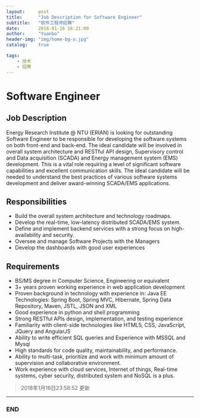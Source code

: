 ```yaml
---
layout:     post
title:      "Job Description for Software Engineer"
subtitle:   "软件工程师招聘"
date:       2018-01-16 16:21:00
author:     "Yuanbo"
header-img: "img/home-bg-o.jpg"
catalog:    true

tags:
    - 技术
    - 招聘
---
```



# Software Engineer


## Job Description
Energy Research Institute @ NTU (ERIAN) is looking for outstanding Software Engineer to be responsible for developing the software systems on both front-end and back-end. The ideal candidate will be involved in overall system architecture and RESTful API design, Supervisory control and Data acquisition (SCADA) and Energy management system (EMS) development. This is a vital role requiring a level of significant software capabilities and excellent communication skills. The ideal candidate will be needed to understand the best practices of various software systems development and deliver award-winning SCADA/EMS applications.  

## Responsibilities
*	Build the overall system architecture and technology roadmaps.
*	Develop the real-time, low-latency distributed SCADA/EMS system. 
*	Define and implement backend services with a strong focus on high- availability and security. 
*	Oversee and manage Software Projects with the Managers
*	Develop the dashboards with good user experiences 
## Requirements
*	BS/MS degree in Computer Science, Engineering or equivalent
*	3+ years proven working experience in web application development
*	Proven background in technology with experience in: Java EE Technologies: Spring Boot, Spring MVC, Hibernate, Spring Data Repository, Maven, JSTL, JSON and XML
*	Good experience in python and shell programming
*	Strong RESTful APIs design, implementation, and testing experience
*	Familiarity with client-side technologies like HTML5, CSS, JavaScript, JQuery and AngularJS
*	Ability to write efficient SQL queries and Experience with MSSQL and Mysql
*	High standards for code quality, maintainability, and performance.
*	Ability to multi-task, prioritize and work with minimum amount of supervision and collaborative environment.
*	Work experience with cloud services, Internet of things, Real-time systems, cyber security, distributed system and NoSQL is a plus.


> 2018年1月16日23:58:52 更新
---

### END

